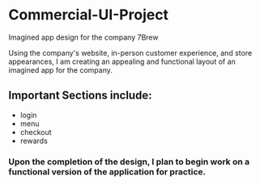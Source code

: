 # Commercial-UI-Project
Imagined app design for the company 7Brew

Using the company's website, in-person customer experience, and store appearances, I am creating an appealing and functional layout of an imagined app for the company.

## Important Sections include: 
- login
- menu
- checkout
- rewards


### Upon the completion of the design, I plan to begin work on a functional version of the application for practice.
